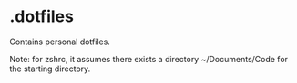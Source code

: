 # .dotfiles
Contains personal dotfiles.

Note: for zshrc, it assumes there exists a directory ~/Documents/Code for the starting directory.
